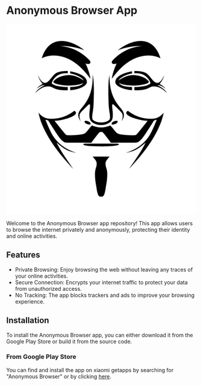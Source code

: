 # Anonymous Browser App

![App Icon](app/src/main/res/drawable-v24/anonymous_browser_image.png)

Welcome to the Anonymous Browser app repository! This app allows users to browse the internet privately and anonymously, protecting their identity and online activities.

## Features

- Private Browsing: Enjoy browsing the web without leaving any traces of your online activities.
- Secure Connection: Encrypts your internet traffic to protect your data from unauthorized access.
- No Tracking: The app blocks trackers and ads to improve your browsing experience.


## Installation

To install the Anonymous Browser app, you can either download it from the Google Play Store or build it from the source code.

### From Google Play Store

You can find and install the app on xiaomi getapps by searching for "Anonymous Browser" or by clicking [here](https://global.app.mi.com/details?lo=IN&la=en&id=com.anonymous.v.anonymousbrowser).
